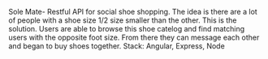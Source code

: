 Sole Mate- Restful API for social shoe shopping. The idea is there are a lot of people with a shoe size 1/2
size smaller than the other. This is the solution. Users are able to browse this shoe
catelog and find matching users with the opposite foot size. From there they can message each other and began
to buy shoes together. 
Stack:
Angular, Express, Node